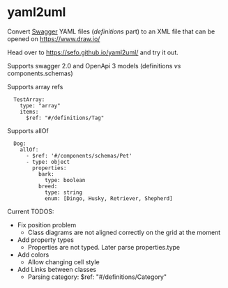 # yaml2uml
Convert [Swagger](https://editor.swagger.io/) YAML files (*definitions* part) to an XML file that can be opened on https://www.draw.io/

Head over to https://sefo.github.io/yaml2uml/ and try it out.

Supports swagger 2.0 and OpenApi 3 models (definitions *vs* components.schemas)

Supports array refs

```
  TestArray:
    type: "array"
    items:
      $ref: "#/definitions/Tag"
```

Supports allOf

```
  Dog:
    allOf:
      - $ref: '#/components/schemas/Pet'
      - type: object
        properties:
          bark:
            type: boolean
          breed:
            type: string
            enum: [Dingo, Husky, Retriever, Shepherd]
```

Current TODOS:

- Fix position problem
  - Class diagrams are not aligned correctly on the grid at the moment
- Add property types
  - Properties are not typed. Later parse properties.type
- Add colors
  - Allow changing cell style
- Add Links between classes
  - Parsing category: $ref: "#/definitions/Category"
